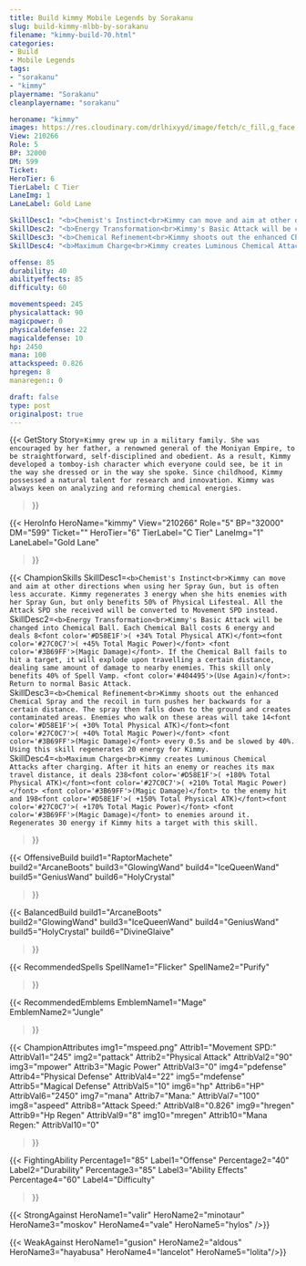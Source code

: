 ```yaml
---
title: Build kimmy Mobile Legends by Sorakanu
slug: build-kimmy-mlbb-by-sorakanu
filename: "kimmy-build-70.html"
categories: 
- Build 
- Mobile Legends
tags: 
- "sorakanu"
- "kimmy"
playername: "Sorakanu"
cleanplayername: "sorakanu"

heroname: "kimmy"
images: https://res.cloudinary.com/drlhixyyd/image/fetch/c_fill,g_face,f_auto/https://cdn2-build.mobagenie.my.id/p/images/banner/full/kimmy.jpg
View: 210266 
Role: 5 
BP: 32000
DM: 599 
Ticket:  
HeroTier: 6 
TierLabel: C Tier 
LaneImg: 1
LaneLabel: Gold Lane 

SkillDesc1: "<b>Chemist's Instinct<br>Kimmy can move and aim at other directions when using her Spray Gun, but is often less accurate. Kimmy regenerates 3 energy when she hits enemies with her Spray Gun, but only benefits 50% of Physical Lifesteal. All the Attack SPD she received will be converted to Movement SPD instead."   
SkillDesc2: "<b>Energy Transformation<br>Kimmy's Basic Attack will be changed into Chemical Ball. Each Chemical Ball costs 6 energy and deals 8<font color='#D58E1F'>( +34% Total Physical ATK)</font><font color='#27C0C7'>( +45% Total Magic Power)</font> <font color='#3B69FF'>(Magic Damage)</font>. If the Chemical Ball fails to hit a target, it will explode upon travelling a certain distance, dealing same amount of damage to nearby enemies. This skill only benefits 40% of Spell Vamp. <font color='#404495'>(Use Again)</font>: Return to normal Basic Attack."   
SkillDesc3: "<b>Chemical Refinement<br>Kimmy shoots out the enhanced Chemical Spray and the recoil in turn pushes her backwards for a certain distance. The spray then falls down to the ground and creates contaminated areas. Enemies who walk on these areas will take 14<font color='#D58E1F'>( +30% Total Physical ATK)</font><font color='#27C0C7'>( +40% Total Magic Power)</font> <font color='#3B69FF'>(Magic Damage)</font> every 0.5s and be slowed by 40%. Using this skill regenerates 20 energy for Kimmy."   
SkillDesc4: "<b>Maximum Charge<br>Kimmy creates Luminous Chemical Attacks after charging. After it hits an enemy or reaches its max travel distance, it deals 238<font color='#D58E1F'>( +180% Total Physical ATK)</font><font color='#27C0C7'>( +210% Total Magic Power)</font> <font color='#3B69FF'>(Magic Damage)</font> to the enemy hit and 198<font color='#D58E1F'>( +150% Total Physical ATK)</font><font color='#27C0C7'>( +170% Total Magic Power)</font> <font color='#3B69FF'>(Magic Damage)</font> to enemies around it. Regenerates 30 energy if Kimmy hits a target with this skill."  

offense: 85 
durability: 40 
abilityeffects: 85 
difficulty: 60 

movementspeed: 245
physicalattack: 90
magicpower: 0
physicaldefense: 22
magicaldefense: 10
hp: 2450
mana: 100
attackspeed: 0.826
hpregen: 8
manaregen:: 0

draft: false
type: post
originalpost: true
---
```



{{< GetStory 
Story=` Kimmy grew up in a military family. She was encouraged by her father, a renowned general of the Moniyan Empire, to be straightforward, self-disciplined and obedient. As a result, Kimmy developed a tomboy-ish character which everyone could see, be it in the way she dressed or in the way she spoke. Since childhood, Kimmy possessed a natural talent for research and innovation. Kimmy was always keen on analyzing and reforming chemical energies. ` 
>}}

{{< HeroInfo 
HeroName="kimmy" 
View="210266" 
Role="5" 
BP="32000" 
DM="599" 
Ticket="" 
HeroTier="6" 
TierLabel="C Tier" 
LaneImg="1" 
LaneLabel="Gold Lane" 
>}}
 
{{< ChampionSkills 
SkillDesc1=`<b>Chemist's Instinct<br>Kimmy can move and aim at other directions when using her Spray Gun, but is often less accurate. Kimmy regenerates 3 energy when she hits enemies with her Spray Gun, but only benefits 50% of Physical Lifesteal. All the Attack SPD she received will be converted to Movement SPD instead.`   
SkillDesc2=`<b>Energy Transformation<br>Kimmy's Basic Attack will be changed into Chemical Ball. Each Chemical Ball costs 6 energy and deals 8<font color='#D58E1F'>( +34% Total Physical ATK)</font><font color='#27C0C7'>( +45% Total Magic Power)</font> <font color='#3B69FF'>(Magic Damage)</font>. If the Chemical Ball fails to hit a target, it will explode upon travelling a certain distance, dealing same amount of damage to nearby enemies. This skill only benefits 40% of Spell Vamp. <font color='#404495'>(Use Again)</font>: Return to normal Basic Attack.`   
SkillDesc3=`<b>Chemical Refinement<br>Kimmy shoots out the enhanced Chemical Spray and the recoil in turn pushes her backwards for a certain distance. The spray then falls down to the ground and creates contaminated areas. Enemies who walk on these areas will take 14<font color='#D58E1F'>( +30% Total Physical ATK)</font><font color='#27C0C7'>( +40% Total Magic Power)</font> <font color='#3B69FF'>(Magic Damage)</font> every 0.5s and be slowed by 40%. Using this skill regenerates 20 energy for Kimmy.`   
SkillDesc4=`<b>Maximum Charge<br>Kimmy creates Luminous Chemical Attacks after charging. After it hits an enemy or reaches its max travel distance, it deals 238<font color='#D58E1F'>( +180% Total Physical ATK)</font><font color='#27C0C7'>( +210% Total Magic Power)</font> <font color='#3B69FF'>(Magic Damage)</font> to the enemy hit and 198<font color='#D58E1F'>( +150% Total Physical ATK)</font><font color='#27C0C7'>( +170% Total Magic Power)</font> <font color='#3B69FF'>(Magic Damage)</font> to enemies around it. Regenerates 30 energy if Kimmy hits a target with this skill.`   
>}}

{{< OffensiveBuild 
build1="RaptorMachete"  
build2="ArcaneBoots" 
build3="GlowingWand" 
build4="IceQueenWand" 
build5="GeniusWand" 
build6="HolyCrystal" 
>}} 

{{< BalancedBuild 
build1="ArcaneBoots"  
build2="GlowingWand" 
build3="IceQueenWand" 
build4="GeniusWand" 
build5="HolyCrystal" 
build6="DivineGlaive" 
>}}


{{< RecommendedSpells 
SpellName1="Flicker" 
SpellName2="Purify" 
>}}  

{{< RecommendedEmblems 
EmblemName1="Mage" 
EmblemName2="Jungle" 
>}}   


{{< ChampionAttributes
img1="mspeed.png" Attrib1="Movement SPD:" AttribVal1="245"
img2="pattack" Attrib2="Physical Attack" AttribVal2="90"
img3="mpower" Attrib3="Magic Power" AttribVal3="0"
img4="pdefense" Attrib4="Physical Defense" AttribVal4="22"
img5="mdefense" Attrib5="Magical Defense" AttribVal5="10"
img6="hp" Attrib6="HP" AttribVal6="2450"
img7="mana" Attrib7="Mana:" AttribVal7="100"
img8="aspeed" Attrib8="Attack Speed:" AttribVal8="0.826"
img9="hregen" Attrib9="Hp Regen" AttribVal9="8"
img10="mregen" Attrib10="Mana Regen:" AttribVal10="0"
>}}


{{< FightingAbility
Percentage1="85" Label1="Offense"
Percentage2="40" Label2="Durability"
Percentage3="85" Label3="Ability Effects"
Percentage4="60" Label4="Difficulty"
 >}}

{{< StrongAgainst 
HeroName1="valir"
HeroName2="minotaur"
HeroName3="moskov"
HeroName4="vale"
HeroName5="hylos"
/>}}

{{< WeakAgainst
HeroName1="gusion"
HeroName2="aldous"
HeroName3="hayabusa"
HeroName4="lancelot"
HeroName5="lolita"/>}}

